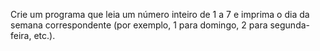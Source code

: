 Crie um programa que leia um número inteiro de 1 a 7 e imprima o dia da semana correspondente (por exemplo, 1 para domingo, 2 para segunda-feira, etc.).
